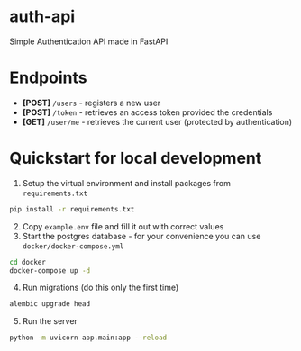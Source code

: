 # auth-api
Simple Authentication API made in FastAPI

# Endpoints
 * **[POST]** `/users` - registers a new user
 * **[POST]** `/token` - retrieves an access token provided the credentials
 * **[GET]** `/user/me` - retrieves the current user (protected by authentication)


# Quickstart for local development
1. Setup the virtual environment and install packages from `requirements.txt`
```bash
pip install -r requirements.txt
```
2. Copy `example.env` file and fill it out with correct values
3. Start the postgres database - for your convenience you can use `docker/docker-compose.yml`
```bash
cd docker
docker-compose up -d
```
4. Run migrations (do this only the first time)
```bash
alembic upgrade head
```
5. Run the server
```bash
python -m uvicorn app.main:app --reload
```
